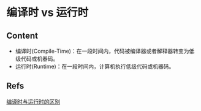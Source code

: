# 编译时 vs 运行时

## Content

- 编译时(Compile-Time)：在一段时间内，代码被编译器或者解释器转变为低级代码或机器码。
- 运行时(Runtime)：在一段时间内，计算机执行低级代码或机器码。

## Refs

[编译时与运行时的区别](https://www.educative.io/answers/what-is-the-difference-between-runtime-and-compile-time)
